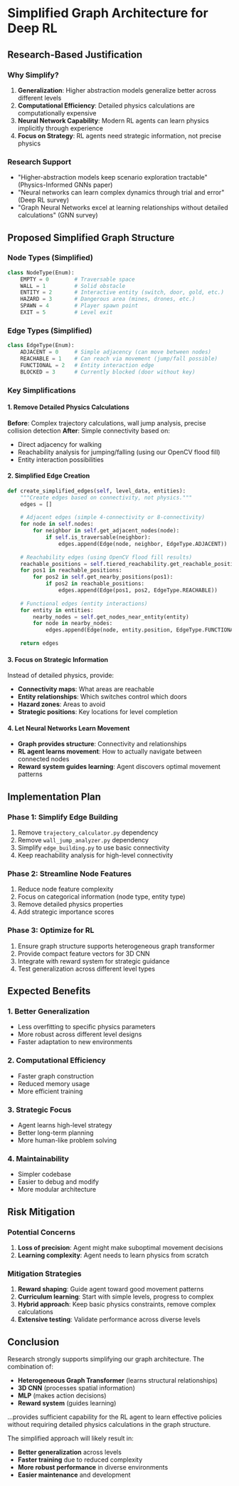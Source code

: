 # Simplified Graph Architecture for Deep RL

## Research-Based Justification

### Why Simplify?
1. **Generalization**: Higher abstraction models generalize better across different levels
2. **Computational Efficiency**: Detailed physics calculations are computationally expensive
3. **Neural Network Capability**: Modern RL agents can learn physics implicitly through experience
4. **Focus on Strategy**: RL agents need strategic information, not precise physics

### Research Support
- "Higher-abstraction models keep scenario exploration tractable" (Physics-Informed GNNs paper)
- "Neural networks can learn complex dynamics through trial and error" (Deep RL survey)
- "Graph Neural Networks excel at learning relationships without detailed calculations" (GNN survey)

## Proposed Simplified Graph Structure

### Node Types (Simplified)
```python
class NodeType(Enum):
    EMPTY = 0        # Traversable space
    WALL = 1         # Solid obstacle
    ENTITY = 2       # Interactive entity (switch, door, gold, etc.)
    HAZARD = 3       # Dangerous area (mines, drones, etc.)
    SPAWN = 4        # Player spawn point
    EXIT = 5         # Level exit
```

### Edge Types (Simplified)
```python
class EdgeType(Enum):
    ADJACENT = 0     # Simple adjacency (can move between nodes)
    REACHABLE = 1    # Can reach via movement (jump/fall possible)
    FUNCTIONAL = 2   # Entity interaction edge
    BLOCKED = 3      # Currently blocked (door without key)
```

### Key Simplifications

#### 1. Remove Detailed Physics Calculations
**Before**: Complex trajectory calculations, wall jump analysis, precise collision detection
**After**: Simple connectivity based on:
- Direct adjacency for walking
- Reachability analysis for jumping/falling (using our OpenCV flood fill)
- Entity interaction possibilities

#### 2. Simplified Edge Creation
```python
def create_simplified_edges(self, level_data, entities):
    """Create edges based on connectivity, not physics."""
    edges = []
    
    # Adjacent edges (simple 4-connectivity or 8-connectivity)
    for node in self.nodes:
        for neighbor in self.get_adjacent_nodes(node):
            if self.is_traversable(neighbor):
                edges.append(Edge(node, neighbor, EdgeType.ADJACENT))
    
    # Reachability edges (using OpenCV flood fill results)
    reachable_positions = self.tiered_reachability.get_reachable_positions()
    for pos1 in reachable_positions:
        for pos2 in self.get_nearby_positions(pos1):
            if pos2 in reachable_positions:
                edges.append(Edge(pos1, pos2, EdgeType.REACHABLE))
    
    # Functional edges (entity interactions)
    for entity in entities:
        nearby_nodes = self.get_nodes_near_entity(entity)
        for node in nearby_nodes:
            edges.append(Edge(node, entity.position, EdgeType.FUNCTIONAL))
    
    return edges
```

#### 3. Focus on Strategic Information
Instead of detailed physics, provide:
- **Connectivity maps**: What areas are reachable
- **Entity relationships**: Which switches control which doors
- **Hazard zones**: Areas to avoid
- **Strategic positions**: Key locations for level completion

#### 4. Let Neural Networks Learn Movement
- **Graph provides structure**: Connectivity and relationships
- **RL agent learns movement**: How to actually navigate between connected nodes
- **Reward system guides learning**: Agent discovers optimal movement patterns

## Implementation Plan

### Phase 1: Simplify Edge Building
1. Remove `trajectory_calculator.py` dependency
2. Remove `wall_jump_analyzer.py` dependency  
3. Simplify `edge_building.py` to use basic connectivity
4. Keep reachability analysis for high-level connectivity

### Phase 2: Streamline Node Features
1. Reduce node feature complexity
2. Focus on categorical information (node type, entity type)
3. Remove detailed physics properties
4. Add strategic importance scores

### Phase 3: Optimize for RL
1. Ensure graph structure supports heterogeneous graph transformer
2. Provide compact feature vectors for 3D CNN
3. Integrate with reward system for strategic guidance
4. Test generalization across different level types

## Expected Benefits

### 1. Better Generalization
- Less overfitting to specific physics parameters
- More robust across different level designs
- Faster adaptation to new environments

### 2. Computational Efficiency
- Faster graph construction
- Reduced memory usage
- More efficient training

### 3. Strategic Focus
- Agent learns high-level strategy
- Better long-term planning
- More human-like problem solving

### 4. Maintainability
- Simpler codebase
- Easier to debug and modify
- More modular architecture

## Risk Mitigation

### Potential Concerns
1. **Loss of precision**: Agent might make suboptimal movement decisions
2. **Learning complexity**: Agent needs to learn physics from scratch

### Mitigation Strategies
1. **Reward shaping**: Guide agent toward good movement patterns
2. **Curriculum learning**: Start with simple levels, progress to complex
3. **Hybrid approach**: Keep basic physics constraints, remove complex calculations
4. **Extensive testing**: Validate performance across diverse levels

## Conclusion

Research strongly supports simplifying our graph architecture. The combination of:
- **Heterogeneous Graph Transformer** (learns structural relationships)
- **3D CNN** (processes spatial information)
- **MLP** (makes action decisions)
- **Reward system** (guides learning)

...provides sufficient capability for the RL agent to learn effective policies without requiring detailed physics calculations in the graph structure.

The simplified approach will likely result in:
- **Better generalization** across levels
- **Faster training** due to reduced complexity
- **More robust performance** in diverse environments
- **Easier maintenance** and development